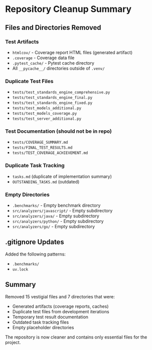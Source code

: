 # Repository Cleanup Summary

## Files and Directories Removed

### Test Artifacts
- `htmlcov/` - Coverage report HTML files (generated artifact)
- `.coverage` - Coverage data file
- `.pytest_cache/` - Pytest cache directory
- All `__pycache__/` directories outside of `.venv/`

### Duplicate Test Files
- `tests/test_standards_engine_comprehensive.py`
- `tests/test_standards_engine_final.py`
- `tests/test_standards_engine_fixed.py`
- `tests/test_models_additional.py`
- `tests/test_models_coverage.py`
- `tests/test_server_additional.py`

### Test Documentation (should not be in repo)
- `tests/COVERAGE_SUMMARY.md`
- `tests/FINAL_TEST_RESULTS.md`
- `tests/TEST_COVERAGE_ACHIEVEMENT.md`

### Duplicate Task Tracking
- `tasks.md` (duplicate of implementation summary)
- `OUTSTANDING_TASKS.md` (outdated)

### Empty Directories
- `.benchmarks/` - Empty benchmark directory
- `src/analyzers/javascript/` - Empty subdirectory
- `src/analyzers/java/` - Empty subdirectory
- `src/analyzers/python/` - Empty subdirectory
- `src/analyzers/go/` - Empty subdirectory

## .gitignore Updates
Added the following patterns:
- `.benchmarks/`
- `uv.lock`

## Summary
Removed 15 vestigial files and 7 directories that were:
- Generated artifacts (coverage reports, caches)
- Duplicate test files from development iterations
- Temporary test result documentation
- Outdated task tracking files
- Empty placeholder directories

The repository is now cleaner and contains only essential files for the project.